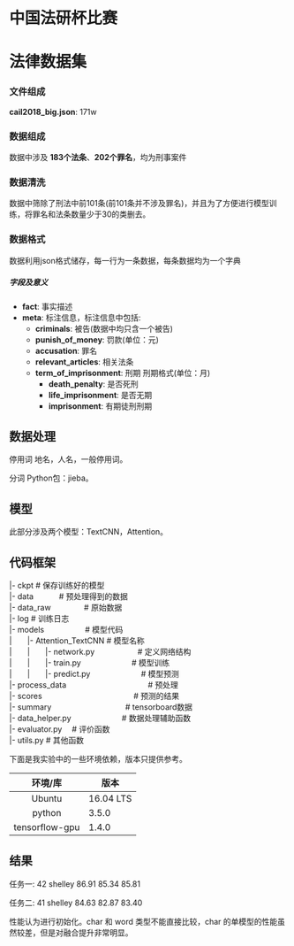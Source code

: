 # 中国法研杯比赛

# 法律数据集

### 文件组成
**cail2018_big.json**: 171w

### 数据组成
数据中涉及 **183个法条**、**202个罪名**，均为刑事案件

### 数据清洗
数据中筛除了刑法中前101条(前101条并不涉及罪名)，并且为了方便进行模型训练，将罪名和法条数量少于30的类删去。

### 数据格式
数据利用json格式储存，每一行为一条数据，每条数据均为一个字典
##### 字段及意义
* **fact**: 事实描述
* **meta**: 标注信息，标注信息中包括:
	* **criminals**: 被告(数据中均只含一个被告)
	* **punish\_of\_money**: 罚款(单位：元)
	* **accusation**: 罪名
	* **relevant\_articles**: 相关法条
	* **term\_of\_imprisonment**: 刑期
		刑期格式(单位：月)
		* **death\_penalty**: 是否死刑
		* **life\_imprisonment**: 是否无期
		* **imprisonment**: 有期徒刑刑期

## 数据处理
停用词
地名，人名，一般停用词。

分词
Python包：jieba。

## 模型
此部分涉及两个模型：TextCNN，Attention。

##  代码框架
|- ckpt       # 保存训练好的模型<br/>
|- data　　　    # 预处理得到的数据<br/>
|- data_raw　　　　   # 原始数据<br/>
|- log                    # 训练日志<br/>
|- models　　　　　  # 模型代码<br/>
|　　|- Attention_TextCNN               # 模型名称<br/>
|　　|　　|- network.py　　　   　　    # 定义网络结构<br/>
|　　|　　|- train.py　　　　  　　      # 模型训练<br/>
|　　|　　|- predict.py　　　  　　    　# 模型预测<br/>
|- process_data　　　　　  　　　　　  # 预处理<br/>
|- scores　　　　   　　　　  　　　   # 预测的结果<br/>
|- summary　　　　　　　　  　       # tensorboard数据<br/>
|- data_helper.py　　　　　   　        # 数据处理辅助函数<br/>
|- evaluator.py　                       # 评价函数<br/>
|- utils.py                             # 其他函数<br/>

下面是我实验中的一些环境依赖，版本只提供参考。

|环境/库|版本|
|:---------:|----------|
|Ubuntu|16.04 LTS|
|python|3.5.0|
|tensorflow-gpu|1.4.0|

## 结果
任务一:
42	shelley	86.91	85.34	85.81

任务二:
41	shelley	84.63	82.87	83.40

性能认为进行初始化。char 和 word 类型不能直接比较，char 的单模型的性能虽然较差，但是对融合提升非常明显。
